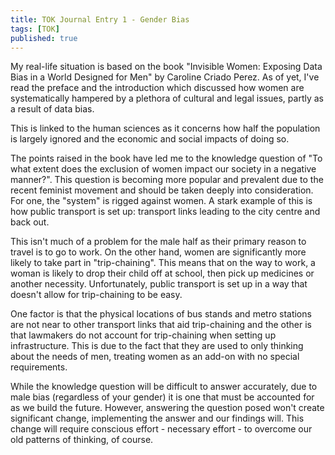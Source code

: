 ```yaml
---
title: TOK Journal Entry 1 - Gender Bias
tags: [TOK]
published: true
---
```


My real-life situation is based on the book "Invisible Women: Exposing Data Bias in a World Designed for Men" by Caroline Criado Perez. As of yet, I've read the preface and the introduction which discussed how women are systematically hampered by a plethora of cultural and legal issues, partly as a result of data bias.

This is linked to the human sciences as it concerns how half the population is largely ignored and the economic and social impacts of doing so.

The points raised in the book have led me to the knowledge question of "To what extent does the exclusion of women impact our society in a negative manner?". This question is becoming more popular and prevalent due to the recent feminist movement and should be taken deeply into consideration. For one, the "system" is rigged against women. A stark example of this is how public transport is set up: transport links leading to the city centre and back out.

This isn't much of a problem for the male half as their primary reason to travel is to go to work. On the other hand, women are significantly more likely to take part in "trip-chaining". This means that on the way to work, a woman is likely to drop their child off at school, then pick up medicines or another necessity. Unfortunately, public transport is set up in a way that doesn't allow for trip-chaining to be easy. 

One factor is that the physical locations of bus stands and metro stations are not near to other transport links that aid trip-chaining and the other is that lawmakers do not account for trip-chaining when setting up infrastructure. This is due to the fact that they are used to only thinking about the needs of men, treating women as an add-on with no special requirements.

While the knowledge question will be difficult to answer accurately, due to male bias (regardless of your gender) it is one that must be accounted for as we build the future. However, answering the question posed won't create significant change, implementing the answer and our findings will. This change will require conscious effort - necessary effort - to overcome our old patterns of thinking, of course.

<script async data-uid="d1d24df4c1" src="https://fantastic-artist-4905.ck.page/d1d24df4c1/index.js"></script>